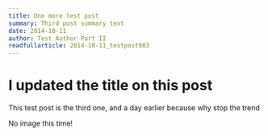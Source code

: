 ```yaml
---
title: One more test post
summary: Third post summary text
date: 2014-10-11
author: Test Author Part II
readfullarticle: 2014-10-11_testpost003
---
```


I updated the title on this post
=========================

This test post is the third one, and a day earlier because why stop the trend

No image this time!
